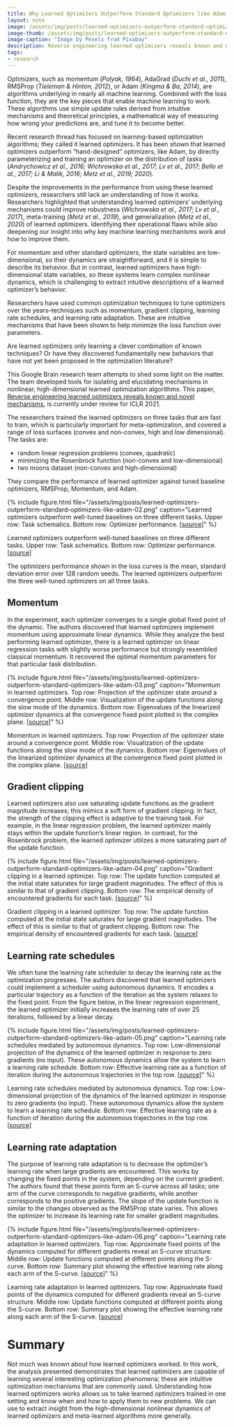 ```yaml
---
title: Why Learned Optimizers Outperform Standard Optimizers like Adam
layout: note
image: /assets/img/posts/learned-optimizers-outperform-standard-optimizers-like-adam-01.jpg
image-thumb: /assets/img/posts/learned-optimizers-outperform-standard-optimizers-like-adam-01-mini.jpg
image-caption: "Image by Pexels from Pixabay"
description: Reverse engineering learned optimizers reveals known and novel mechanisms by Google Brain
tags:
- research
---
```


Optimizers, such as momentum (_Polyak, 1964_), AdaGrad (_Duchi et al., 2011_), RMSProp (_Tieleman & Hinton, 2012_), or Adam (_Kingma & Ba, 2014_), are algorithms underlying in nearly all machine learning. Combined with the loss function, they are the key pieces that enable machine learning to work. These algorithms use simple update rules derived from intuitive mechanisms and theoretical principles, a mathematical way of measuring how wrong your predictions are, and tune it to become better.

Recent research thread has focused on learning-based optimization algorithms; they called it learned optimizers. It has been shown that learned optimizers outperform “hand-designed” optimizers, like Adam, by directly parameterizing and training an optimizer on the distribution of tasks (_Andrychowicz et al., 2016; Wichrowska et al., 2017; Lv et al., 2017; Bello et al., 2017; Li & Malik, 2016; Metz et al., 2019; 2020_).

Despite the improvements in the performance from using these learned optimizers, researchers still lack an understanding of how it works. Researchers highlighted that understanding learned optimizers’ underlying mechanisms could improve robustness (_Wichrowska et al., 2017; Lv et al., 2017_), meta-training (_Metz et al., 2019_), and generalization (_Metz et al., 2020_) of learned optimizers. Identifying their operational flaws while also deepening our insight into why key machine learning mechanisms work and how to improve them.

For momentum and other standard optimizers, the state variables are low-dimensional, so their dynamics are straightforward, and it is simple to describe its behavior. But in contrast, learned optimizers have high-dimensional state variables, so these systems learn complex nonlinear dynamics, which is challenging to extract intuitive descriptions of a learned optimizer’s behavior.

Researchers have used common optimization techniques to tune optimizers over the years–techniques such as momentum, gradient clipping, learning rate schedules, and learning rate adaptation. These are intuitive mechanisms that have been shown to help minimize the loss function over parameters.

Are learned optimizers only learning a clever combination of known techniques? Or have they discovered fundamentally new behaviors that have not yet been proposed in the optimization literature?

This Google Brain research team attempts to shed some light on the matter. The team developed tools for isolating and elucidating mechanisms in nonlinear, high-dimensional learned optimization algorithms. This paper, [Reverse engineering learned optimizers reveals known and novel mechanisms](https://arxiv.org/abs/2011.02159), is currently under review for ICLR 2021.

The researchers trained the learned optimizers on three tasks that are fast to train, which is particularly important for meta-optimization, and covered a range of loss surfaces (convex and non-convex, high and low dimensional). The tasks are:

- random linear regression problems (convex, quadratic)
- minimizing the Rosenbrock function (non-convex and low-dimensional)
- two moons dataset (non-convex and high-dimensional)

They compare the performance of learned optimizer against tuned baseline optimizers, RMSProp, Momentum, and Adam.

{% include figure.html
  file="/assets/img/posts/learned-optimizers-outperform-standard-optimizers-like-adam-02.png"
  caption="Learned optimizers outperform well-tuned baselines on three different tasks. Upper row: Task schematics. Bottom row: Optimizer performance. [[source](https://arxiv.org/pdf/2011.02159.pdf)]"
%}

Learned optimizers outperform well-tuned baselines on three different tasks. Upper row: Task schematics. Bottom row: Optimizer performance. [[source](https://arxiv.org/pdf/2011.02159.pdf)]

The optimizers performance shown in the loss curves is the mean, standard deviation error over 128 random seeds. The learned optimizers outperform the three well-tuned optimizers on all three tasks. 

## Momentum

In the experiment, each optimizer converges to a single global fixed point of the dynamic. The authors discovered that learned optimizers implement momentum using approximate linear dynamics. While they analyze the best performing learned optimizer, there is a learned optimizer on linear regression tasks with slightly worse performance but strongly resembled classical momentum. It recovered the optimal momentum parameters for that particular task distribution.

{% include figure.html
  file="/assets/img/posts/learned-optimizers-outperform-standard-optimizers-like-adam-03.png"
  caption="Momentum in learned optimizers. Top row: Projection of the optimizer state around a convergence point. Middle row: Visualization of the update functions along the slow mode of the dynamics. Bottom row: Eigenvalues of the linearized optimizer dynamics at the convergence fixed point plotted in the complex plane. [[source](https://arxiv.org/pdf/2011.02159.pdf)]"
%}

Momentum in learned optimizers. Top row: Projection of the optimizer state around a convergence point. Middle row: Visualization of the update functions along the slow mode of the dynamics. Bottom row: Eigenvalues of the linearized optimizer dynamics at the convergence fixed point plotted in the complex plane. [[source](https://arxiv.org/pdf/2011.02159.pdf)]

## Gradient clipping

Learned optimizers also use saturating update functions as the gradient magnitude increases; this mimics a soft form of gradient clipping. In fact, the strength of the clipping effect is adaptive to the training task. For example, in the linear regression problem, the learned optimizer mainly stays within the update function’s linear region. In contrast, for the Rosenbrock problem, the learned optimizer utilizes a more saturating part of the update function.

{% include figure.html
  file="/assets/img/posts/learned-optimizers-outperform-standard-optimizers-like-adam-04.png"
  caption="Gradient clipping in a learned optimizer. Top row: The update function computed at the initial state saturates for large gradient magnitudes. The effect of this is similar to that of gradient clipping. Bottom row: The empirical density of encountered gradients for each task. [[source](https://arxiv.org/pdf/2011.02159.pdf)]"
%}

Gradient clipping in a learned optimizer. Top row: The update function computed at the initial state saturates for large gradient magnitudes. The effect of this is similar to that of gradient clipping. Bottom row: The empirical density of encountered gradients for each task. [[source](https://arxiv.org/pdf/2011.02159.pdf)]

## Learning rate schedules

We often tune the learning rate scheduler to decay the learning rate as the optimization progresses. The authors discovered that learned optimizers could implement a scheduler using autonomous dynamics. It encodes a particular trajectory as a function of the iteration as the system relaxes to the fixed point. From the figure below, in the linear regression experiment, the learned optimizer initially increases the learning rate of over 25 iterations, followed by a linear decay.

{% include figure.html
  file="/assets/img/posts/learned-optimizers-outperform-standard-optimizers-like-adam-05.png"
  caption="Learning rate schedules mediated by autonomous dynamics. Top row: Low-dimensional projection of the dynamics of the learned optimizer in response to zero gradients (no input). These autonomous dynamics allow the system to learn a learning rate schedule. Bottom row: Effective learning rate as a function of iteration during the autonomous trajectories in the top row. [[source](https://arxiv.org/pdf/2011.02159.pdf)]"
%}

Learning rate schedules mediated by autonomous dynamics. Top row: Low-dimensional projection of the dynamics of the learned optimizer in response to zero gradients (no input). These autonomous dynamics allow the system to learn a learning rate schedule. Bottom row: Effective learning rate as a function of iteration during the autonomous trajectories in the top row. [[source](https://arxiv.org/pdf/2011.02159.pdf)]

## Learning rate adaptation

The purpose of learning rate adaptation is to decrease the optimizer’s learning rate when large gradients are encountered. This works by changing the fixed points in the system, depending on the current gradient. The authors found that these points form an S-curve across all tasks; one arm of the curve corresponds to negative gradients, while another corresponds to the positive gradients. The slope of the update function is similar to the changes observed as the RMSProp state varies. This allows the optimizer to increase its learning rate for smaller gradient magnitudes.

{% include figure.html
  file="/assets/img/posts/learned-optimizers-outperform-standard-optimizers-like-adam-06.png"
  caption="Learning rate adaptation in learned optimizers. Top row: Approximate fixed points of the dynamics computed for different gradients reveal an S-curve structure. Middle row: Update functions computed at different points along the S-curve. Bottom row: Summary plot showing the effective learning rate along each arm of the S-curve. [[source](https://arxiv.org/pdf/2011.02159.pdf)]"
%}

Learning rate adaptation in learned optimizers. Top row: Approximate fixed points of the dynamics computed for different gradients reveal an S-curve structure. Middle row: Update functions computed at different points along the S-curve. Bottom row: Summary plot showing the effective learning rate along each arm of the S-curve. [[source](https://arxiv.org/pdf/2011.02159.pdf)]

# Summary

Not much was known about how learned optimizers worked. In this work, the analysis presented demonstrates that learned optimizers are capable of learning several interesting optimization phenomena; these are intuitive optimization mechanisms that are commonly used. Understanding how learned optimizers works allows us to take learned optimizers trained in one setting and know when and how to apply them to new problems. We can use to extract insight from the high-dimensional nonlinear dynamics of learned optimizers and meta-learned algorithms more generally.
